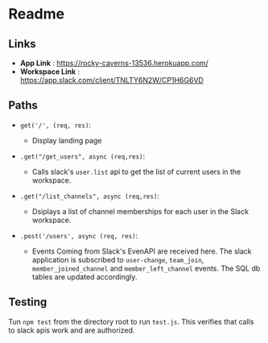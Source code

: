 # Readme

## Links
* **App Link** : https://rocky-caverns-13536.herokuapp.com/
* **Workspace Link** : https://app.slack.com/client/TNLTY6N2W/CP1H6G6VD

## Paths
* `get('/', (req, res)`:
  * Display landing page

* `.get("/get_users", async (req,res)`:
  * Calls slack's `user.list` api to get the list of current users in the workspace.
  
* `.get("/list_channels", async (req,res)`:
  * Dsiplays a list of channel memberships for each user in the Slack workspace.

* `.post('/users', async (req, res)`:
  * Events Coming from Slack's EvenAPI are received here. The slack application is subscribed to `user-change`, `team_join`, `member_joined_channel` and `member_left_channel` events. The SQL db tables are updated accordingly. 

## Testing
Tun `npm test` from the directory root to run `test.js`. This verifies that calls to slack apis work and are authorized.
